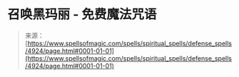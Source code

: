 <!--yml

category: 未分类

date: 2024-06-12 18:38:51

-->

# 召唤黑玛丽 - 免费魔法咒语

> 来源：[https://www.spellsofmagic.com/spells/spiritual_spells/defense_spells/4924/page.html#0001-01-01](https://www.spellsofmagic.com/spells/spiritual_spells/defense_spells/4924/page.html#0001-01-01)
